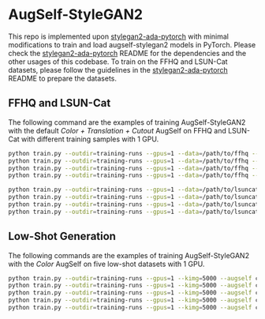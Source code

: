 # AugSelf-StyleGAN2

This repo is implemented upon [stylegan2-ada-pytorch](https://github.com/NVlabs/stylegan2-ada-pytorch) with minimal modifications to train and load augself-stylegan2 models in PyTorch. Please check the [stylegan2-ada-pytorch](https://github.com/NVlabs/stylegan2-ada-pytorch) README for the dependencies and the other usages of this codebase. To train on the FFHQ and LSUN-Cat datasets, please follow the guidelines in the [stylegan2-ada-pytorch](https://github.com/NVlabs/stylegan2-ada-pytorch) README to prepare the datasets.

## FFHQ and LSUN-Cat

The following command are the examples of training AugSelf-StyleGAN2 with the default *Color + Translation + Cutout* AugSelf on FFHQ and LSUN-Cat with different training samples with 1 GPU.
```bash
python train.py --outdir=training-runs --gpus=1 --data=/path/to/ffhq --mirror=true --cfg=auto --augself color,translation,cutout --d_augself 1 --g_augself 0.2 --subset=1000
python train.py --outdir=training-runs --gpus=1 --data=/path/to/ffhq --mirror=true --cfg=auto --augself color,translation,cutout --d_augself 1 --g_augself 0.2 --subset=5000
python train.py --outdir=training-runs --gpus=1 --data=/path/to/ffhq --mirror=true --cfg=auto --augself color,translation,cutout --d_augself 1 --g_augself 0.2 --subset=10000
python train.py --outdir=training-runs --gpus=1 --data=/path/to/ffhq --mirror=true --cfg=auto --augself color,translation,cutout --d_augself 1 --g_augself 0.2 --subset=30000

python train.py --outdir=training-runs --gpus=1 --data=/path/to/lsuncat --mirror=true --cfg=auto --augself color,translation,cutout --d_augself 1 --g_augself 0.2 --subset=1000
python train.py --outdir=training-runs --gpus=1 --data=/path/to/lsuncat --mirror=true --cfg=auto --augself color,translation,cutout --d_augself 1 --g_augself 0.2 --subset=5000
python train.py --outdir=training-runs --gpus=1 --data=/path/to/lsuncat --mirror=true --cfg=auto --augself color,translation,cutout --d_augself 1 --g_augself 0.2 --subset=10000
python train.py --outdir=training-runs --gpus=1 --data=/path/to/lsuncat --mirror=true --cfg=auto --augself color,translation,cutout --d_augself 1 --g_augself 0.2 --subset=30000
```

## Low-Shot Generation

The following commands are the examples of training AugSelf-StyleGAN2 with the *Color* AugSelf on five low-shot datasets with 1 GPU.
```bash
python train.py --outdir=training-runs --gpus=1 --kimg=5000 --augself color --d_augself 1 --g_augself 1 --data=https://data-efficient-gans.mit.edu/datasets/100-shot-obama.zip
python train.py --outdir=training-runs --gpus=1 --kimg=5000 --augself color --d_augself 0.1 --g_augself 0.1 --data=https://data-efficient-gans.mit.edu/datasets/100-shot-grumpy_cat.zip
python train.py --outdir=training-runs --gpus=1 --kimg=5000 --augself color --d_augself 1 --g_augself 1 --data=https://data-efficient-gans.mit.edu/datasets/100-shot-panda.zip
python train.py --outdir=training-runs --gpus=1 --kimg=5000 --augself color --d_augself 0.1 --g_augself 0.1 --data=https://data-efficient-gans.mit.edu/datasets/AnimalFace-cat.zip
python train.py --outdir=training-runs --gpus=1 --kimg=5000 --augself color --d_augself 1 --g_augself 1 --data=https://data-efficient-gans.mit.edu/datasets/AnimalFace-dog.zip
```
